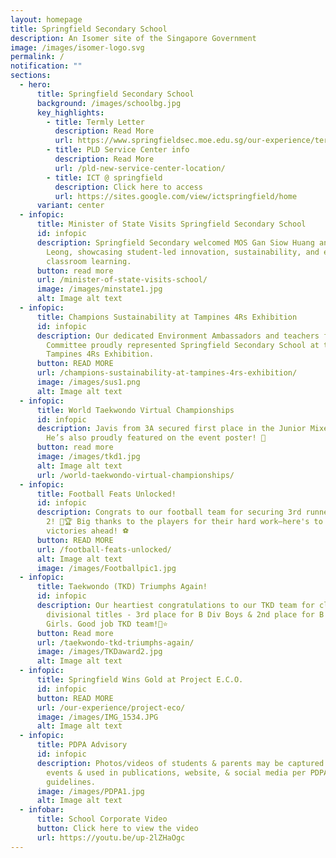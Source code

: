 ```yaml
---
layout: homepage
title: Springfield Secondary School
description: An Isomer site of the Singapore Government
image: /images/isomer-logo.svg
permalink: /
notification: ""
sections:
  - hero:
      title: Springfield Secondary School
      background: /images/schoolbg.jpg
      key_highlights:
        - title: Termly Letter
          description: Read More
          url: https://www.springfieldsec.moe.edu.sg/our-experience/termly-letter/
        - title: PLD Service Center info
          description: Read More
          url: /pld-new-service-center-location/
        - title: ICT @ springfield
          description: Click here to access
          url: https://sites.google.com/view/ictspringfield/home
      variant: center
  - infopic:
      title: Minister of State Visits Springfield Secondary School
      id: infopic
      description: Springfield Secondary welcomed MOS Gan Siow Huang and Mdm Sarah
        Leong, showcasing student-led innovation, sustainability, and engaging
        classroom learning.
      button: read more
      url: /minister-of-state-visits-school/
      image: /images/minstate1.jpg
      alt: Image alt text
  - infopic:
      title: Champions Sustainability at Tampines 4Rs Exhibition
      id: infopic
      description: Our dedicated Environment Ambassadors and teachers from the EcoSTEM
        Committee proudly represented Springfield Secondary School at the
        Tampines 4Rs Exhibition.
      button: READ MORE
      url: /champions-sustainability-at-tampines-4rs-exhibition/
      image: /images/sus1.png
      alt: Image alt text
  - infopic:
      title: World Taekwondo Virtual Championships
      id: infopic
      description: Javis from 3A secured first place in the Junior Mixed category! 🏆
        He’s also proudly featured on the event poster! 🎉
      button: read more
      image: /images/tkd1.jpg
      alt: Image alt text
      url: /world-taekwondo-virtual-championships/
  - infopic:
      title: Football Feats Unlocked!
      id: infopic
      description: Congrats to our football team for securing 3rd runner-up in League
        2! 🎉🏆 Big thanks to the players for their hard work—here's to more
        victories ahead! ⚽
      button: READ MORE
      url: /football-feats-unlocked/
      alt: Image alt text
      image: /images/Footballpic1.jpg
  - infopic:
      title: Taekwondo (TKD) Triumphs Again!
      id: infopic
      description: Our heartiest congratulations to our TKD team for clinching two
        divisional titles - 3rd place for B Div Boys & 2nd place for B Div
        Girls. Good job TKD team!🌟⭐️
      button: Read more
      url: /taekwondo-tkd-triumphs-again/
      image: /images/TKDaward2.jpg
      alt: Image alt text
  - infopic:
      title: Springfield Wins Gold at Project E.C.O.
      id: infopic
      button: READ MORE
      url: /our-experience/project-eco/
      image: /images/IMG_1534.JPG
      alt: Image alt text
  - infopic:
      title: PDPA Advisory
      id: infopic
      description: Photos/videos of students & parents may be captured during school
        events & used in publications, website, & social media per PDPA
        guidelines.
      image: /images/PDPA1.jpg
      alt: Image alt text
  - infobar:
      title: School Corporate Video
      button: Click here to view the video
      url: https://youtu.be/up-2lZHaOgc
---
```

